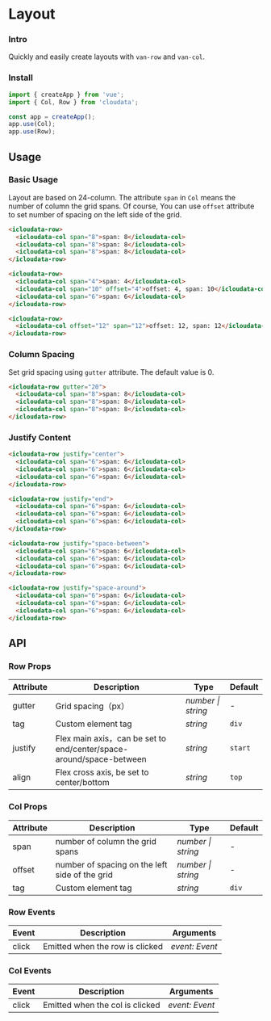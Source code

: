 # Layout

### Intro

Quickly and easily create layouts with `van-row` and `van-col`.

### Install

```js
import { createApp } from 'vue';
import { Col, Row } from 'cloudata';

const app = createApp();
app.use(Col);
app.use(Row);
```

## Usage

### Basic Usage

Layout are based on 24-column. The attribute `span` in `Col` means the number of column the grid spans. Of course, You can use `offset` attribute to set number of spacing on the left side of the grid.

```html
<icloudata-row>
  <icloudata-col span="8">span: 8</icloudata-col>
  <icloudata-col span="8">span: 8</icloudata-col>
  <icloudata-col span="8">span: 8</icloudata-col>
</icloudata-row>

<icloudata-row>
  <icloudata-col span="4">span: 4</icloudata-col>
  <icloudata-col span="10" offset="4">offset: 4, span: 10</icloudata-col>
  <icloudata-col span="6">span: 6</icloudata-col>
</icloudata-row>

<icloudata-row>
  <icloudata-col offset="12" span="12">offset: 12, span: 12</icloudata-col>
</icloudata-row>
```

### Column Spacing

Set grid spacing using `gutter` attribute. The default value is 0.

```html
<icloudata-row gutter="20">
  <icloudata-col span="8">span: 8</icloudata-col>
  <icloudata-col span="8">span: 8</icloudata-col>
  <icloudata-col span="8">span: 8</icloudata-col>
</icloudata-row>
```

### Justify Content

```html
<icloudata-row justify="center">
  <icloudata-col span="6">span: 6</icloudata-col>
  <icloudata-col span="6">span: 6</icloudata-col>
  <icloudata-col span="6">span: 6</icloudata-col>
</icloudata-row>

<icloudata-row justify="end">
  <icloudata-col span="6">span: 6</icloudata-col>
  <icloudata-col span="6">span: 6</icloudata-col>
  <icloudata-col span="6">span: 6</icloudata-col>
</icloudata-row>

<icloudata-row justify="space-between">
  <icloudata-col span="6">span: 6</icloudata-col>
  <icloudata-col span="6">span: 6</icloudata-col>
  <icloudata-col span="6">span: 6</icloudata-col>
</icloudata-row>

<icloudata-row justify="space-around">
  <icloudata-col span="6">span: 6</icloudata-col>
  <icloudata-col span="6">span: 6</icloudata-col>
  <icloudata-col span="6">span: 6</icloudata-col>
</icloudata-row>
```

## API

### Row Props

| Attribute | Description | Type | Default |
| --- | --- | --- | --- |
| gutter | Grid spacing（px） | _number \| string_ | - |
| tag | Custom element tag | _string_ | `div` |
| justify | Flex main axis，can be set to end/center/space-around/space-between | _string_ | `start` |
| align | Flex cross axis, be set to center/bottom | _string_ | `top` |

### Col Props

| Attribute | Description | Type | Default |
| --- | --- | --- | --- |
| span | number of column the grid spans | _number \| string_ | - |
| offset | number of spacing on the left side of the grid | _number \| string_ | - |
| tag | Custom element tag | _string_ | `div` |

### Row Events

| Event | Description                     | Arguments      |
| ----- | ------------------------------- | -------------- |
| click | Emitted when the row is clicked | _event: Event_ |

### Col Events

| Event | Description                     | Arguments      |
| ----- | ------------------------------- | -------------- |
| click | Emitted when the col is clicked | _event: Event_ |
